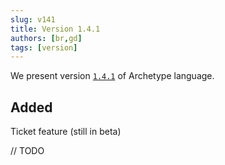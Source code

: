 ```yaml
---
slug: v141
title: Version 1.4.1
authors: [br,gd]
tags: [version]
---
```


We present version [`1.4.1`](/docs/installation) of Archetype language.

## Added

Ticket feature (still in beta)

// TODO